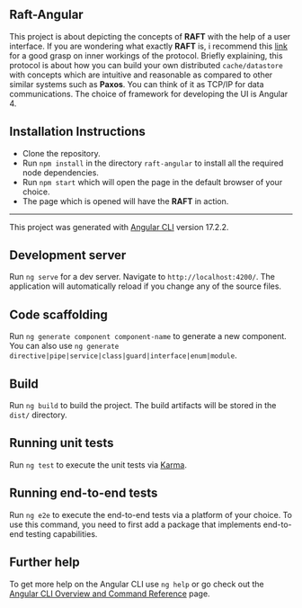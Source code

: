 ## Raft-Angular

This project is about depicting the concepts of **RAFT** with the help of a user interface. If you are wondering what exactly **RAFT** is, i recommend this [link](https://raft.github.io) for a good grasp on inner workings of the protocol. Briefly explaining, this protocol is about how you can build your own distributed `cache/datastore` with concepts which are intuitive and reasonable as compared to other similar systems such as **Paxos**. You can think of it as TCP/IP for data communications. The choice of framework for developing the UI is Angular 4.

## Installation Instructions
* Clone the repository.
* Run `npm install` in the directory `raft-angular` to install all the required node dependencies.
* Run `npm start` which will open the page in the default browser of your choice.
* The page which is opened will have the **RAFT** in action.

---

This project was generated with [Angular CLI](https://github.com/angular/angular-cli) version 17.2.2.

## Development server

Run `ng serve` for a dev server. Navigate to `http://localhost:4200/`. The application will automatically reload if you change any of the source files.

## Code scaffolding

Run `ng generate component component-name` to generate a new component. You can also use `ng generate directive|pipe|service|class|guard|interface|enum|module`.

## Build

Run `ng build` to build the project. The build artifacts will be stored in the `dist/` directory.

## Running unit tests

Run `ng test` to execute the unit tests via [Karma](https://karma-runner.github.io).

## Running end-to-end tests

Run `ng e2e` to execute the end-to-end tests via a platform of your choice. To use this command, you need to first add a package that implements end-to-end testing capabilities.

## Further help

To get more help on the Angular CLI use `ng help` or go check out the [Angular CLI Overview and Command Reference](https://angular.io/cli) page.
